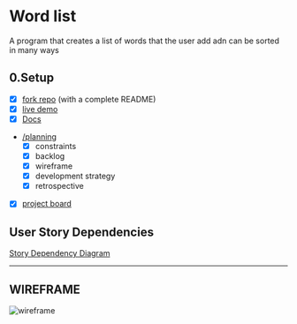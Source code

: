 # Word list

A program that creates a list of words that the user add adn can be sorted in many ways

## 0.Setup

- [x] [fork repo](https://github.com/rago89/word-list) (with a complete README)
- [x] [live demo](https://_.github.io/_)
- [x] [Docs](https://github.com/rago89/word-list/blob/master/DOCS.md)
- [/planning](https://github.com/rago89/word-list/tree/master/planning)
  - [x] constraints
  - [x] backlog
  - [x] wireframe
  - [x] development strategy
  - [x] retrospective
- [x] [project board](https://github.com/rago89/word-list/projects/1)

## User Story Dependencies

[Story Dependency Diagram](./../public/images/storie-dependencies.png)

---

## WIREFRAME

![wireframe](./../public/images/wireframe.png)


